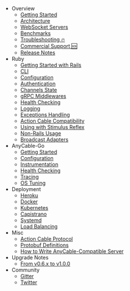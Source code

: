 <!-- markdownlint-disable -->

* Overview
  * [Getting Started](/getting_started.md)
  * [Architecture](/architecture.md)
  * [WebSocket Servers](/websocket_servers.md)
  * [Benchmarks](/benchmarks.md)
  * [Troubleshooting 🔥](/troubleshooting.md)
  * [Commercial Support 🆘](https://anycable.io/#custom-solutions)
  * [Release Notes](/release_notes.md)
* Ruby
  * [Getting Started with Rails](/rails/getting_started.md)
  * [CLI](/ruby/cli.md)
  * [Configuration](/ruby/configuration.md)
  * [Authentication](/rails/authentication.md)
  * [Channels State](/rails/channels_state.md)
  * [gRPC Middlewares](/ruby/middlewares.md)
  * [Health Checking](/ruby/health_checking.md)
  * [Logging](/ruby/logging.md)
  * [Exceptions Handling](/ruby/exceptions.md)
  * [Action Cable Compatibility](/rails/compatibility.md)
  * [Using with Stimulus Reflex](/rails/stimulus_reflex.md)
  * [Non-Rails Usage](/ruby/non_rails.md)
  * [Broadcast Adapters](/ruby/broadcast_adapters.md)
* AnyCable-Go
  * [Getting Started](/anycable-go/getting_started.md)
  * [Configuration](/anycable-go/configuration.md)
  * [Instrumentation](/anycable-go/instrumentation.md)
  * [Health Checking](/anycable-go/health_checking.md)
  * [Tracing](/anycable-go/tracing.md)
  * [OS Tuning](/anycable-go/os_tuning.md)
* Deployment
  * [Heroku](/deployment/heroku.md)
  * [Docker](/deployment/docker.md)
  * [Kubernetes](/deployment/kubernetes.md)
  * [Capistrano](/deployment/capistrano.md)
  * [Systemd](/deployment/systemd.md)
  * [Load Balancing](/deployment/load_balancing.md)
* Misc
  * [Action Cable Protocol](/misc/action_cable_protocol.md)
  * [Protobuf Definitions](/misc/rpc_proto.md)
  * [How to Write AnyCable-Compatible Server](/misc/how_to_anycable_server.md)
* Upgrade Notes
  * [From v0.6.x to v1.0.0](/upgrade-notes/0_6_0_to_1_0_0.md)
* Community
  * [Gitter](https://gitter.im/anycable/Lobby)
  * [Twitter](https://twitter.com/any_cable)
